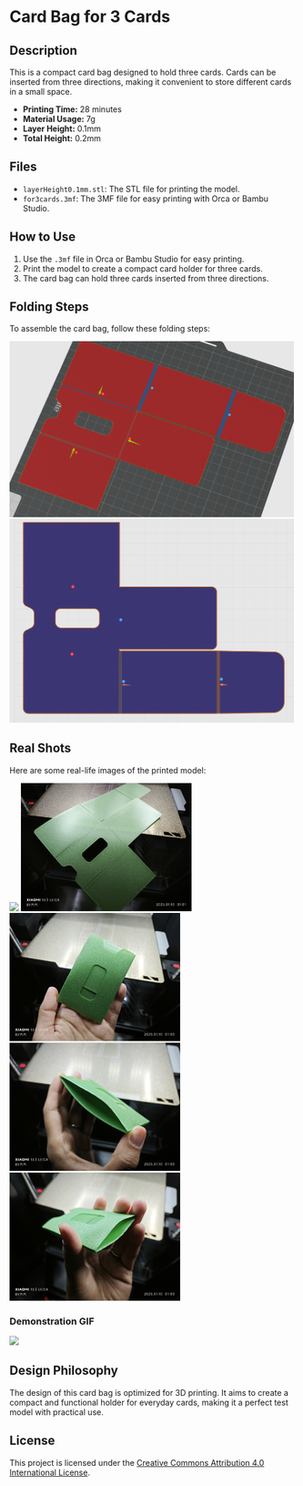 # Card Bag for 3 Cards

## Description
This is a compact card bag designed to hold three cards. Cards can be inserted from three directions, making it convenient to store different cards in a small space.

- **Printing Time:** 28 minutes
- **Material Usage:** 7g
- **Layer Height:** 0.1mm
- **Total Height:** 0.2mm

## Files
- `layerHeight0.1mm.stl`: The STL file for printing the model.
- `for3cards.3mf`: The 3MF file for easy printing with Orca or Bambu Studio.

## How to Use
1. Use the `.3mf` file in Orca or Bambu Studio for easy printing.
2. Print the model to create a compact card holder for three cards.
3. The card bag can hold three cards inserted from three directions.

## Folding Steps
To assemble the card bag, follow these folding steps:

   <img src="assets/step1.png" width="500" />

   <img src="assets/step2.png" width="500" />


## Real Shots
Here are some real-life images of the printed model:

<img src="assets/real_shots/1.jpg" width="300" />
<img src="assets/real_shots/2.jpg" width="300" />
<img src="assets/real_shots/3.jpg" width="300" />
<img src="assets/real_shots/4.jpg" width="300" />
<img src="assets/real_shots/5.jpg" width="300" />

### Demonstration GIF
<img src="assets/real_shots/gif.gif" width="300" />


## Design Philosophy
The design of this card bag is optimized for 3D printing. It aims to create a compact and functional holder for everyday cards, making it a perfect test model with practical use.

## License
This project is licensed under the [Creative Commons Attribution 4.0 International License](https://creativecommons.org/licenses/by/4.0/).
